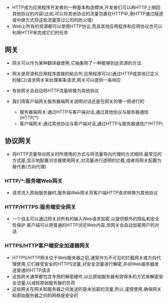 * HTTP成为应用程序开发者的一种基本构造模块,开发者们可以再HTTP上捎回其他协议的内容(比如,可以将其他协议的流量包裹在HTTP中,用HTTP通过隧道或中继方式将这些流量穿过公司的防火墙)
* Web上所有的资源都可以使用HTTP协议,而且其他应用程序和应用协议也可以利用HTTP来完成它们的任务

## 网关

* 网关可以作为某种翻译器使用,它抽象除了一种能够到达资源的方法.

* 网关是资源和应用程序直接的粘合剂.应用程序可以(通过HTTP或其他已定义的接口)请求网关来处理某条请求,网关可以提供一条响应

* 有些网关会自动将HTTP流量转换为其他协议

* 我们用客户端网关服务器端网关说明对话还是在网关的哪一侧进行的

  * 服务器端网关:通过HTTP与客户端对话,通过其他协议与服务器通信(HTTP/*)
  * 客户端网关:通过其他协议与客户端对话,通过HTTP与服务器通信(*/HTTP)

## 协议网关

* 将HTTP流量导向网关时所使用的方式与将流量导向代理的方式相同.最常见的方式是,显示地配置浏览器使用网关,对流量进行透明的拦截,或者将网关配置为替代者(方向代理)

### HTTP/*:服务端Web网关

* 请求流入原始服务器时,服务端Web网关将客户端HTTP请求转换为其他协议



### HTTP/HTTPS:服务端安全网关

* 一个自主可以通过网关对所有的输入Web请求加密,以提供额外的隐私和安全性保护.客户端可以用普通的HTTP浏览Web内容,但网关会自动加密用户的对话



### HTTPS/HTTP客户端安全加速器网关

* HTTPS/HTTP网关位于Web服务器之前,通常作为不可见的拦截网关或方向代理使用,它们接受安全的HTTPS流量,对安全流量进行解密,并向Web服务器发送普通的HTTP请求
* 这些网关通常都包含专用的解密硬件,以比原始服务器有效得多的方式来解密安全流量,以减轻原始服务器的负荷
* 这些网关在网关和服务器之间发送的是未加密的流量,所以,谨慎使用,确保网关和原始服务器之间的网络是安全的